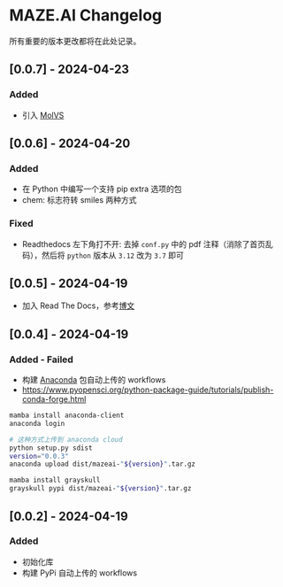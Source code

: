 # MAZE.AI Changelog

所有重要的版本更改都将在此处记录。

## [0.0.7] - 2024-04-23

### Added

- 引入 [MolVS](https://molvs.readthedocs.io/en/latest)

## [0.0.6] - 2024-04-20

### Added

- 在 Python 中编写一个支持 pip extra 选项的包
- chem: 标志符转 smiles 两种方式

### Fixed

- Readthedocs 左下角打不开: 去掉 `conf.py` 中的 pdf 注释（消除了首页乱码），然后将 `python` 版本从 `3.12` 改为 `3.7`  即可

## [0.0.5] - 2024-04-19

- 加入 Read The Docs，参考[博文](https://zhaisilong.com/index.php/archives/readthedocs.html)

## [0.0.4] - 2024-04-19

### Added - Failed

- 构建 [Anaconda](https://docs.anaconda.com/free/anacondaorg/user-guide/packages/conda-packages/) 包自动上传的 workflows
- <https://www.pyopensci.org/python-package-guide/tutorials/publish-conda-forge.html>

```bash
mamba install anaconda-client
anaconda login

# 这种方式上传到 anaconda cloud 
python setup.py sdist
version="0.0.3"
anaconda upload dist/mazeai-"${version}".tar.gz

mamba install grayskull
grayskull pypi dist/mazeai-"${version}".tar.gz
```

## [0.0.2] - 2024-04-19

### Added

- 初始化库
- 构建 PyPi 自动上传的 workflows
